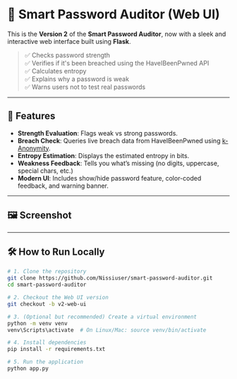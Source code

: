 # 🔐 Smart Password Auditor (Web UI)

This is the **Version 2** of the **Smart Password Auditor**, now with a sleek and interactive web interface built using **Flask**.

> ✅ Checks password strength  
> ✅ Verifies if it's been breached using the HaveIBeenPwned API  
> ✅ Calculates entropy  
> ✅ Explains why a password is weak  
> ✅ Warns users not to test real passwords

---

## 🚀 Features

- **Strength Evaluation**: Flags weak vs strong passwords.
- **Breach Check**: Queries live breach data from HaveIBeenPwned using [k-Anonymity](https://haveibeenpwned.com/API/v3#PwnedPasswords).
- **Entropy Estimation**: Displays the estimated entropy in bits.
- **Weakness Feedback**: Tells you what’s missing (no digits, uppercase, special chars, etc.)
- **Modern UI**: Includes show/hide password feature, color-coded feedback, and warning banner.

---

## 🖼️ Screenshot


---

## 🛠️ How to Run Locally

```bash
# 1. Clone the repository
git clone https://github.com/Nissiuser/smart-password-auditor.git
cd smart-password-auditor

# 2. Checkout the Web UI version
git checkout -b v2-web-ui

# 3. (Optional but recommended) Create a virtual environment
python -m venv venv
venv\Scripts\activate  # On Linux/Mac: source venv/bin/activate

# 4. Install dependencies
pip install -r requirements.txt

# 5. Run the application
python app.py

